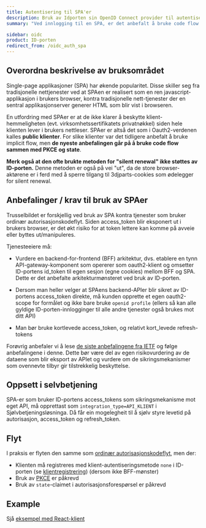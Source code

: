 ```yaml
---
title: Autentisering til SPA'er
description: Bruk av Idporten sin OpenID Connect provider til autentisering til Single Page Applikasjoner
summary: "Ved innlogging til en SPA, er det anbefalt å bruke code flow med PKCE og state"

sidebar: oidc
product: ID-porten
redirect_from: /oidc_auth_spa
---
```


## Overordna beskrivelse av bruksområdet

Single-page applikasjoner (SPA) har økende popularitet. Disse skiller seg fra tradisjonelle nettjenester ved at SPAen er realisert som en ren javascript-applikasjon i brukers browser, kontra tradisjonelle nett-tjenester der en sentral applikasjonserver generer HTML som blir vist i browseren.

En utfordring med SPAer er at de ikke klarer å beskytte klient-hemmeligheten (evt. virksomhetssertifikatets privatnøkkel) siden hele klienten lever i brukers nettleser. SPAer er altså det som i Oauth2-verdenen kalles **public klienter**. For slike klienter var det tidligere anbefalt å bruke implicit flow, men **de nyeste anbefalingen går på å bruke code flow sammen med PKCE og state**.

**Merk også at den ofte brukte metoden for "silent renewal" ikke støttes av ID-porten.**  Denne metoden er også på vei "ut", da de store browser-aktørene er i ferd med å sperre tilgang til 3djparts-cookies som ødelegger for silent renewal.


## Anbefalinger / krav til bruk av SPAer

Trusselbildet er forskjellig ved bruk av SPA  kontra tjenester som bruker ordinær autorisasjonskodeflyt. Siden access_token blir eksponert ut i brukers browser, er det økt risiko for at token lettere kan komme på avveie eller byttes ut/manipuleres.

Tjenesteeiere må:

 * Vurdere en backend-for-frontend (BFF) arkitektur, dvs. etablere en tynn API-gateway-komponent som opererer som oauth2-klient og omsetter ID-portens id_token til egen sesjon (egne cookies) mellom BFF og SPA. Dette er det anbefalte arkitekturmønsteret ved bruk av ID-porten.

 * Dersom man heller velger at SPAens backend-APIer blir sikret av ID-portens access_token direkte, må kunden opprette et egen oauth2-scope for formålet og ikke bare bruke `openid profile` (ellers så kan alle gyldige ID-porten-innlogginger til alle andre tjenester også brukes mot ditt API)

 * Man bør bruke kortlevede access_token, og relativt kort_levede refresh-tokens


Forøvrig anbefaler vi å lese [de siste anbefalingene fra IETF](https://tools.ietf.org/html/draft-ietf-oauth-browser-based-apps-07) og følge anbefalingene i denne.  Dette bør være del av egen risikovurdering av de dataene som blir eksport av APIet og vurdere om de sikringsmekanismer som ovennevte tilbyr gir tilstrekkelig beskyttelse.

## Oppsett i selvbetjening

SPA-er som bruker ID-portens access_tokens som sikringsmekanisme mot eget API, må opprettast som `integration_type=API_KLIENT` i Sjølvbetjeningsløsninga.  Då får ein mogelegheit til å sjølv styre levetid på autorisasjon, access_token og refresh_token.


## Flyt

I praksis er flyten den samme som [ordinær autorisasjonskodeflyt]({{site.baseurl}}/docs/idporten/oidc/oidc_auth_codeflow), men der:

- Klienten må registreres med klient-autentiseringsmetode `none`  i ID-porten (se [klientregistrering]({{site.baseurl}}/docs/idporten/oidc/oidc_func_clientreg)) (dersom ikke BFF-mønster)
- Bruk av [PKCE]({{site.baseurl}}/docs/idporten/oidc/oidc_func_pkce) er påkrevd
- Bruk av `state`-claimet i autorisasjonsforespørsel er påkrevd

## Example

Sjå [eksempel med React-klient]({{site.baseurl}}/docs/idporten/oidc/oidc_sample_react)
